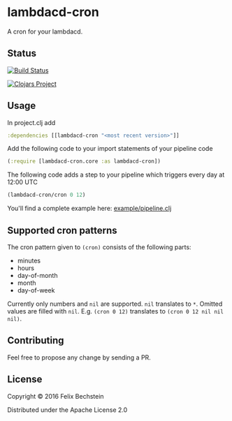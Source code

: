 # lambdacd-cron

A cron for your lambdacd.

## Status

[![Build Status](https://travis-ci.org/felixb/lambdacd-cron.svg?branch=master)](https://travis-ci.org/felixb/lambdacd-cron)

[![Clojars Project](https://clojars.org/lambdacd-cron/latest-version.svg)](https://clojars.org/lambdacd-cron)

## Usage

In project.clj add
```clojure
:dependencies [[lambdacd-cron "<most recent version>"]]
```

Add the following code to your import statements of your pipeline code
```clojure
(:require [lambdacd-cron.core :as lambdacd-cron])
```

The following code adds a step to your pipeline which triggers every day at 12:00 UTC
```clojure
(lambdacd-cron/cron 0 12)
```

You'll find a complete example here: [example/pipeline.clj](https://github.com/felixb/lambdacd-cron/blob/master/example/lambdacd_cron/example/pipeline.clj)

## Supported cron patterns

The cron pattern given to `(cron)` consists of the following parts:
* minutes
* hours
* day-of-month
* month
* day-of-week

Currently only numbers and `nil` are supported.
`nil` translates to `*`.
Omitted values are filled with `nil`.
E.g. `(cron 0 12)` translates to `(cron 0 12 nil nil nil)`.

## Contributing

Feel free to propose any change by sending a PR.

## License

Copyright © 2016 Felix Bechstein

Distributed under the Apache License 2.0
